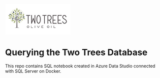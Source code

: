 ![two trees](https://github.com/sandra-jurela/two-trees/blob/main/TwoTrees_logo.jpg)

# Querying the Two Trees Database

This repo contains SQL notebook created in Azure Data Studio connected with SQL Server on Docker. 
